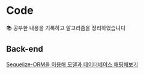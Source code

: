 # Code
📚 공부한 내용을 기록하고 알고리즘을 정리하였습니다

## Back-end
[Sequelize-ORM을 이용해 모델과 데이터베이스 매핑해보기](https://cheimbus.tistory.com/4)
